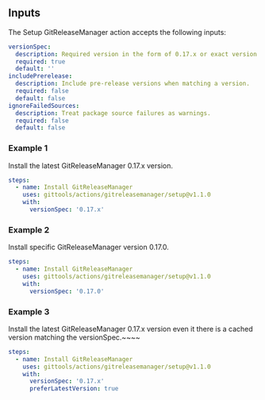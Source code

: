 ## Inputs

The Setup GitReleaseManager action accepts the following inputs:

```yaml
versionSpec:
  description: Required version in the form of 0.17.x or exact version like 0.17.0.
  required: true
  default: ''
includePrerelease:
  description: Include pre-release versions when matching a version.
  required: false
  default: false
ignoreFailedSources:
  description: Treat package source failures as warnings.
  required: false
  default: false
```

### Example 1

Install the latest GitReleaseManager 0.17.x version.

```yaml
steps:
  - name: Install GitReleaseManager
    uses: gittools/actions/gitreleasemanager/setup@v1.1.0
    with:
      versionSpec: '0.17.x'
```

### Example 2

Install specific GitReleaseManager version 0.17.0.

```yaml
steps:
  - name: Install GitReleaseManager
    uses: gittools/actions/gitreleasemanager/setup@v1.1.0
    with:
      versionSpec: '0.17.0'
```

### Example 3

Install the latest GitReleaseManager 0.17.x version even it there is a cached version matching the versionSpec.~~~~

```yaml
steps:
  - name: Install GitReleaseManager
    uses: gittools/actions/gitreleasemanager/setup@v1.1.0
    with:
      versionSpec: '0.17.x'
      preferLatestVersion: true
```
